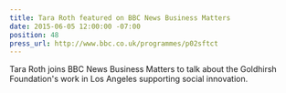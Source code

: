 ```yaml
---
title: Tara Roth featured on BBC News Business Matters
date: 2015-06-05 12:00:00 -07:00
position: 48
press_url: http://www.bbc.co.uk/programmes/p02sftct
---
```


Tara Roth joins BBC News Business Matters to talk about the Goldhirsh Foundation's work in Los Angeles supporting social innovation.

